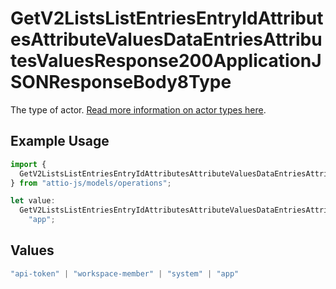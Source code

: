 # GetV2ListsListEntriesEntryIdAttributesAttributeValuesDataEntriesAttributesValuesResponse200ApplicationJSONResponseBody8Type

The type of actor. [Read more information on actor types here](/docs/actors).

## Example Usage

```typescript
import {
  GetV2ListsListEntriesEntryIdAttributesAttributeValuesDataEntriesAttributesValuesResponse200ApplicationJSONResponseBody8Type,
} from "attio-js/models/operations";

let value:
  GetV2ListsListEntriesEntryIdAttributesAttributeValuesDataEntriesAttributesValuesResponse200ApplicationJSONResponseBody8Type =
    "app";
```

## Values

```typescript
"api-token" | "workspace-member" | "system" | "app"
```